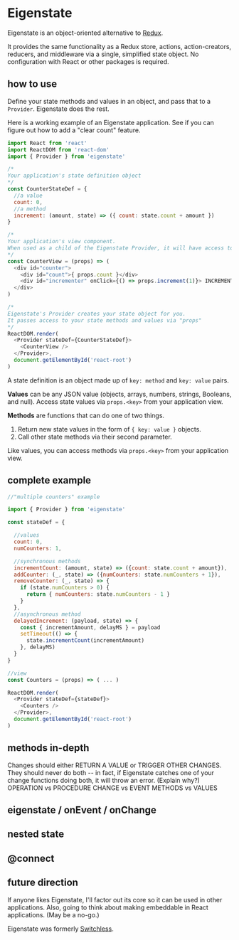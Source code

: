 # Eigenstate

Eigenstate is an object-oriented alternative to [Redux](https://github.com/reactjs/redux).

It provides the same functionality as a Redux store, actions, action-creators, reducers, and middleware via a single, simplified state object. No configuration with React or other packages is required.

## how to use

Define your state methods and values in an object, and pass that to a ```Provider```. Eigenstate does the rest.

Here is a working example of an Eigenstate application. See if you can figure out how to add a "clear count" feature.

```js
import React from 'react'
import ReactDOM from 'react-dom'
import { Provider } from 'eigenstate'

/*
Your application's state definition object
*/
const CounterStateDef = {
  //a value
  count: 0,
  //a method
  increment: (amount, state) => ({ count: state.count + amount })
}

/*
Your application's view component.
When used as a child of the Eigenstate Provider, it will have access to your state methods and values via "props"
*/
const CounterView = (props) => (
  <div id="counter">
    <div id="count">{ props.count }</div>
    <div id="incrementer" onClick={() => props.increment(1)}> INCREMENT </div>
  </div>
)

/*
Eigenstate's Provider creates your state object for you.
It passes access to your state methods and values via "props"
*/
ReactDOM.render(
  <Provider stateDef={CounterStateDef}>
    <CounterView />
  </Provider>,
  document.getElementById('react-root')  
)
```

A state definition is an object made up of ```key: method``` and ```key: value``` pairs.

**Values** can be any JSON value (objects, arrays, numbers, strings, Booleans, and null). Access state values via ```props.<key>``` from your application view.

**Methods** are functions that can do one of two things.
1. Return new state values in the form of ```{ key: value }``` objects.
2. Call other state methods via their second parameter.

Like values, you can access methods via ```props.<key>``` from your application view.

## complete example

```js
//"multiple counters" example

import { Provider } from 'eigenstate'

const stateDef = {

  //values
  count: 0,
  numCounters: 1,

  //synchronous methods
  incrementCount: (amount, state) => ({count: state.count + amount}),
  addCounter: (_, state) => ({numCounters: state.numCounters + 1}),
  removeCounter: (_, state) => {
    if (state.numCounters > 0) {
      return { numCounters: state.numCounters - 1 }
    }
  },
  //asynchronous method
  delayedIncrement: (payload, state) => {
    const { incrementAmount, delayMS } = payload
    setTimeout(() => {
      state.incrementCount(incrementAmount)
    }, delayMS)
  }
}

//view
const Counters = (props) => ( ... )

ReactDOM.render(
  <Provider stateDef={stateDef}>
    <Counters />
  </Provider>,
  document.getElementById('react-root')  
)
```

## methods in-depth


Changes should either RETURN A VALUE or TRIGGER OTHER CHANGES. They should never do both -- in fact, if Eigenstate catches one of your change functions doing both, it will throw an error. (Explain why?)
OPERATION vs PROCEDURE
CHANGE vs EVENT
METHODS vs VALUES

## eigenstate / onEvent / onChange

## nested state

## @connect

## future direction
If anyone likes Eigenstate, I'll factor out its core so it can be used in other applications.
Also, going to think about making embeddable in React applications. (May be a no-go.)


Eigenstate was formerly [Switchless](https://github.com/8balloon/switchless).
